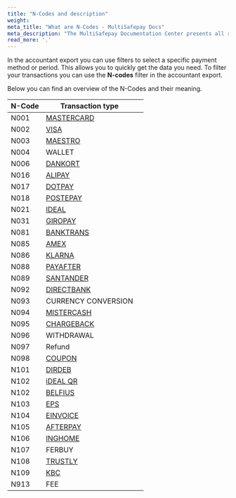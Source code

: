 ```yaml
---
title: "N-Codes and description"
weight: 
meta_title: "What are N-Codes - MultiSafepay Docs"
meta_description: "The MultiSafepay Documentation Center presents all relevant information about our Plugins and API. You can also find support pages for Payment Methods, Tools and General Questions as well as the contact details of our Support and Integration Teams."
read_more: '.'
---
```

In the accountant export you can use filters to select a specific payment method or period. This allows you to quickly get the data you need. To filter your transactions you can use the **N-codes** filter in the accountant export.

Below you can find an overview of the N-Codes and their meaning. 

| N-Code | Transaction type                                        |   |
|--------|---------------------------------------------------------|---|
| N001   | [MASTERCARD](/payment-methods/credit-and-debit-cards/mastercard)             |   |
| N002   | [VISA](/payment-methods/credit-and-debit-cards/mastercard)                   |   |
| N003   | [MAESTRO](/payment-methods/maestro)                    |   |
| N004   | WALLET                                                  |   |
| N006   | [DANKORT](/payment-methods/branded-credit-cards)       |   |
| N016   | [ALIPAY](/payment-methods/alipay)                      |   |
| N017   | [DOTPAY](/payment-methods/dotpay)                      |   |
| N018   | [POSTEPAY](/payment-methods/branded-credit-cards)      |   |
| N021   | [IDEAL](/payment-methods/ideal)                        |   |
| N031   | [GIROPAY](/payment-methods/giropay)                    |   |
| N081   | [BANKTRANS](/payment-methods/bank-transfer)            |   |
| N085   | [AMEX](/payment-methods/credit-and-debit-cards/american-express)                   |   |
| N086   | [KLARNA](/payment-methods/klarna)                      |   |
| N088   | [PAYAFTER](/payment-methods/pay-after-delivery)        |   |
| N089   | [SANTANDER](/payment-methods/betaalpermaand)               |   |
| N092   | [DIRECTBANK](/payment-methods/sofort-banking)          |   |
| N093   | CURRENCY CONVERSION                                     |   |
| N094   | [MISTERCASH](/payment-methods/bancontact)              |   |
| N095   | [CHARGEBACK](/faq/chargebacks) |   |
| N096   | WITHDRAWAL                                              |   |
| N097   | Refund                                                  |   |
| N098   | [COUPON](/payment-methods/gift-cards)                  |   |
| N101   | [DIRDEB](/payment-methods/banks/sepa-direct-debit)                |   |
| N102   | [iDEAL QR](/payment-methods/idealqr)                   |   |
| N102   | [BELFIUS](/payment-methods/belfius)                    |   |
| N103   | [EPS](/payment-methods/eps)                            |   |
| N104   | [EINVOICE](/payment-methods/e-invoicing)               |   |
| N105   | [AFTERPAY](/payment-methods/afterpay)                  |   |
| N106   | [INGHOME](/payment-methods/ing-home-pay)               |   |
| N107   | FERBUY                                                  |   |
| N108   | [TRUSTLY](/payment-methods/trustly)                    |   |
| N109   | [KBC](/payment-methods/kbc)                            |   |
| N913   | FEE                                                     |   |


